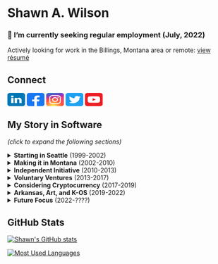 # Shawn A. Wilson

### 👯 I’m currently seeking regular employment (July, 2022)

Actively looking for work in the Billings, Montana area or remote: [view résumé](https://github.com/lannocc/lannocc/blob/main/resume-lannocc-billings2022.pdf)

## Connect

<a title="lannocc on LinkedIn" href="https://linkedin.com/in/lannocc" target="blank"><img align="center" src="https://github.com/edent/SuperTinyIcons/raw/master/images/svg/linkedin.svg" height="30" width="40" /></a>
<a title="lannocc on Facebook" href="https://facebook.com/lannocc" target="blank"><img align="center" src="https://github.com/edent/SuperTinyIcons/raw/master/images/svg/facebook.svg" height="30" width="40" /></a>
<a title="lannocc on Instagram" href="https://instagram.com/lannocc" target="blank"><img align="center" src="https://github.com/edent/SuperTinyIcons/raw/master/images/svg/instagram.svg" height="30" width="40" /></a>
<a title="lannocc on Twitter" href="https://twitter.com/lannocc" target="blank"><img align="center" src="https://github.com/edent/SuperTinyIcons/raw/master/images/svg/twitter.svg" height="30" width="40" /></a>
<a title="lannocc on YouTube" href="https://youtube.com/lannocc" target="blank"><img align="center" src="https://github.com/edent/SuperTinyIcons/raw/master/images/svg/youtube.svg" height="30" width="40" /></a>

## My Story in Software

*(click to expand the following sections)*

<details>
  <summary><b>Starting in Seattle</b> (1999-2002)</summary>
  (details soon)
</details>

<details>
  <summary><b>Making it in Montana</b> (2002-2010)</summary>
  (details soon)
</details>

<details>
  <summary><b>Independent Initiative</b> (2010-2013)</summary>
  <a title="IOVAR Web Platform and Shell" href="https://github.com/lannocc/iovar">
    <img align="center" src="https://github-readme-stats.vercel.app/api/pin/?username=lannocc&repo=iovar">
  </a>
  (more details soon)
</details>

<details>
  <summary><b>Voluntary Ventures</b> (2013-2017)</summary>
  <img title="Virgin Almanac" src="https://github.com/lannocc/lannocc/raw/main/virgin_almanac.png">
</details>

<details>
  <summary><b>Considering Cryptocurrency</b> (2017-2019)</summary>
  <a title="Tokens for Bitcoin Cash" href="https://github.com/AlphaGriffin/orbit">
    <img align="center" src="https://github-readme-stats.vercel.app/api/pin/?username=AlphaGriffin&repo=orbit">
  </a>
  (more details soon)
</details>

<details>
  <summary><b>Arkansas, Art, and K-OS</b> (2019-2022)</summary>
  <img title="k1" src="https://github.com/lannocc/lannocc/raw/main/art/k1.png">
  <img title="k5" src="https://github.com/lannocc/lannocc/raw/main/art/k5.png">
  <img title="k12" src="https://github.com/lannocc/lannocc/raw/main/art/k12.png">
  <img title="k4" src="https://github.com/lannocc/lannocc/raw/main/art/k4.png" width="27%">
  <img title="k3" src="https://github.com/lannocc/lannocc/raw/main/art/k3.png" width="40%">
  <img title="k7" src="https://github.com/lannocc/lannocc/raw/main/art/k7.png" width="30%">
  <img title="k9" src="https://github.com/lannocc/lannocc/raw/main/art/k9.png">
</details>

<details>
  <summary><b>Future Focus</b> (2022-????)</summary>
  
I am actively looking for work in the Billings, Montana area or remote: [view résumé](https://github.com/lannocc/lannocc/blob/main/resume-lannocc-billings2022.pdf)

</details>

## GitHub Stats

[![Shawn's GitHub stats](https://github-readme-stats.vercel.app/api?username=lannocc&show_icons=true&theme=moltack&include_all_commits=true&count_private=true)](https://github.com/lannocc)

[![Most Used Languages](https://github-readme-stats.vercel.app/api/top-langs/?username=lannocc&langs_count=6&layout=compact&exclude_repo=bitcoin-abc)](https://github.com/lannocc)

<!-- [![trophy](https://github-profile-trophy.vercel.app/?username=lannocc&theme=matrix&columns=-1)](https://github.com/lannocc) -->

<!-- [![View Counter](https://komarev.com/ghpvc/?username=lannocc&color=blueviolet)](https://github.com/lannocc) -->

